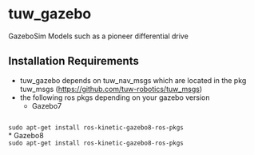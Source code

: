 # tuw_gazebo
GazeboSim Models such as a pioneer differential drive
## Installation Requirements
* tuw_gazebo depends on tuw_nav_msgs which are located in the pkg tuw_msgs (https://github.com/tuw-robotics/tuw_msgs)
* the following ros pkgs depending on your gazebo version
  * Gazebo7
<code>
sudo apt-get install ros-kinetic-gazebo8-ros-pkgs 
</code>
  * Gazebo8
<code>
sudo apt-get install ros-kinetic-gazebo8-ros-pkgs 
</code>
